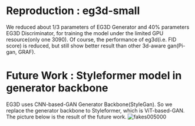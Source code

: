 # Reproduction : eg3d-small
We reduced about 1/3 parameters of EG3D Generator and 40% parameters EG3D Discriminator, for training the model under the limited GPU resource(only one 3090). Of course, the performance of eg3d(i.e. FID score) is reduced, but still show better result than other 3d-aware gan(Pi-gan, GRAF).


# Future Work : Styleformer model in generator backbone
EG3D uses CNN-based-GAN Generator Backbone(StyleGan). So we replace the generator backbone to Styleformer, which is ViT-based-GAN. The picture below is the result of the future work.
![fakes005000](https://user-images.githubusercontent.com/110541013/232396134-603fb973-66ff-4555-ade1-b53f18785319.png)

